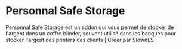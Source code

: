 # Personnal Safe Storage
Personnal Safe Storage est un addon qui vous permet de stocker de l'argent dans un coffre blinder, souvent utilisé dans les banques pour stocker l'argent des printers des clients | Créer par SlownLS
